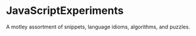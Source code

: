 JavaScriptExperiments
=====================

A motley assortment of snippets, language idioms, algorithms, and puzzles.
